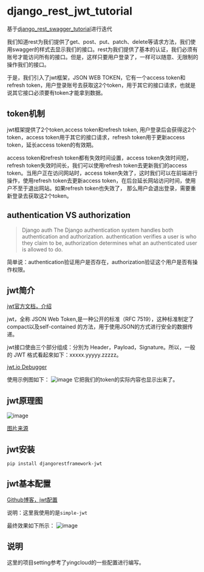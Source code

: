 # django_rest_jwt_tutorial

基于[django_rest_swagger_tutorial](https://github.com/zhusheng/django_rest_swagger_tutorial)进行迭代

我们知道rest为我们提供了get、post、put、patch、delete等请求方法，我们使用swagger的样式去显示我们的接口。rest为我们提供了基本的认证，我们必须有账号才能访问所有的接口。但是，这样只要用户登录了，一样可以随意、无限制的操作我们的接口。

于是，我们引入了jwt框架，JSON WEB TOKEN，它有一个access token和refresh token，用户登录账号去获取这2个token，用于其它的接口请求，也就是说其它接口必须要有token才能拿到数据。

## token机制

jwt框架提供了2个token,access token和refresh token, 用户登录后会获得这2个token，access token用于其它的接口请求，refresh token用于更新access token，延长access token的有效期。

access token和refresh token都有失效时间设置，access token失效时间短，refresh token失效时间长，我们可以使用refresh token去更新我们的access token。当用户正在访问网站时，access token失效了，这时我们可以在前端进行操作，使用refresh token去更新access token，在后台延长网站访问时间，使用户不至于退出网站。如果refresh token也失效了， 那么用户会退出登录，需要重新登录去获取这2个token。

## authentication VS authorization

> Django auth
> The Django authentication system handles both authentication and authorization.
authentication verifies a user is who they claim to be,
authorization determines what an authenticated user is allowed to do.

简单说：authentication验证用户是否存在，authorization验证这个用户是否有操作权限。

## jwt简介

[jwt官方文档，介绍](https://jwt.io/introduction/)

jwt，全称 JSON Web Token,是一种公开的标准（RFC 7519），这种标准制定了compact以及self-contained 的方法，用于使用JSON的方式进行安全的数据传递。

jwt接口使由三个部分组成：分別为 Header，Payload，Signature。所以，一般的 JWT 格式看起來如下：xxxxx.yyyyy.zzzzz。

[jwt.io Debugger](http://jwt.io/)

使用示例图如下：
![image](https://raw.githubusercontent.com/zhusheng/blog/master/django/10.png)
它把我们的token的实际内容也显示出来了。

## jwt原理图

![image](https://raw.githubusercontent.com/zhusheng/blog/master/django/11.png)

[图片来源](https://jwt.io/introduction/)

## jwt安装

`pip install djangorestframework-jwt`

## jwt基本配置

[Github博客，jwt配置](http://getblimp.github.io/django-rest-framework-jwt/)

说明：这里我使用的是`simple-jwt`

最终效果如下所示：
![image](https://raw.githubusercontent.com/zhusheng/blog/master/django/09.png)

## 说明

这里的项目setting参考了yingcloud的一些配置进行编写。
